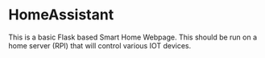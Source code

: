 # HomeAssistant
This is a basic Flask based Smart Home Webpage. This should be run on a home server (RPI) that will control various IOT devices. 

